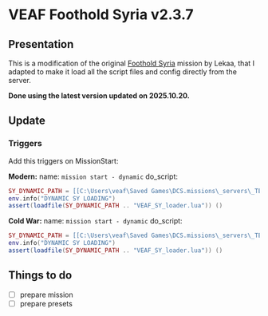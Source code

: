 # VEAF Foothold Syria v2.3.7

## Presentation

This is a modification of the original [Foothold Syria](https://www.digitalcombatsimulator.com/en/files/3342279/) mission by Lekaa, that I adapted to make it load all the script files and config directly from the server.

**Done using the latest version updated on 2025.10.20.**

## Update

### Triggers

Add this triggers on MissionStart:

**Modern:**
name: `mission start - dynamic`
do_script:
```lua
SY_DYNAMIC_PATH = [[C:\Users\veaf\Saved Games\DCS.missions\_servers\_TEMPLATES\Missions\foothold\Syria\Modern\]]
env.info("DYNAMIC SY LOADING")
assert(loadfile(SY_DYNAMIC_PATH .. "VEAF_SY_loader.lua")) ()
```

**Cold War:**
name: `mission start - dynamic`
do_script:
```lua
SY_DYNAMIC_PATH = [[C:\Users\veaf\Saved Games\DCS.missions\_servers\_TEMPLATES\Missions\foothold\Syria\Coldwar\]]
env.info("DYNAMIC SY LOADING")
assert(loadfile(SY_DYNAMIC_PATH .. "VEAF_SY_loader.lua")) ()
```

## Things to do

- [ ] prepare mission
- [ ] prepare presets
